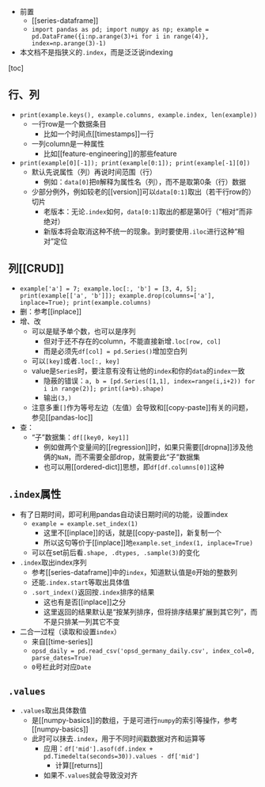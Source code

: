 - 前置
  - [[series-dataframe]]
  - `import pandas as pd; import numpy as np; example = pd.DataFrame({i:np.arange(3)+i for i in range(4)}, index=np.arange(3)-1)`
- 本文档不是指狭义的`.index`，而是泛泛说indexing

[toc]
## 行、列
- `print(example.keys(), example.columns, example.index, len(example))`
  - 一行row是一个数据条目
    - 比如一个时间点[[timestamps]]一行
  - 一列column是一种属性
    - 比如[[feature-engineering]]的那些feature
- `print(example[0][-1]); print(example[0:1]); print(example[-1][0])`
  - 默认先说属性（列）再说时间范围（行）
    - 例如：`data[0]`把`0`解释为属性名（列），而不是取第0条（行）数据
  - 少部分例外，例如较老的[[version]]可以`data[0:1]`取出（若干行row的）切片
    - 老版本：无论`.index`如何，`data[0:1]`取出的都是第0行（“相对”而非绝对）
    - 新版本将会取消这种不统一的现象。到时要使用`.iloc`进行这种“相对”定位
## 列[[CRUD]]
- `example['a'] = 7; example.loc[:, 'b'] = [3, 4, 5]; print(example[['a', 'b']]); example.drop(columns=['a'], inplace=True); print(example.columns)`
- 删：参考[[inplace]]
- 增、改
  - 可以是赋予单个数，也可以是序列
    - 但对于还不存在的column，不能直接新增`.loc[row, col]`
    - 而是必须先`df[col] = pd.Series()`增加空白列
  - 可以`[key]`或者`.loc[:, key]`
  - value是`Series`时，要注意有没有让他的`index`和你的`data`的`index`一致
    - 隐蔽的错误：`a, b = [pd.Series([1,1], index=range(i,i+2)) for i in range(2)]; print((a+b).shape)`
    - 输出`(3,)`
  - 注意多重`[]`作为等号左边（左值）会导致和[[copy-paste]]有关的问题，参见[[pandas-loc]]
- 查：
  - “子”数据集：`df[[key0, key1]]`
    - 例如做两个变量间的[[regression]]时，如果只需要[[dropna]]涉及他俩的`NaN`，而不需要全部drop，就需要此“子”数据集
    - 也可以用[[ordered-dict]]思想，即`df[df.columns[0]]`这种
## `.index`属性
- 有了日期时间，即可利用pandas自动读日期时间的功能，设置index
  - `example = example.set_index(1)`
    - 这里不[[inplace]]的话，就是[[copy-paste]]，新复制一个
    - 所以这句等价于[[inplace]]地`example.set_index(1, inplace=True)`
  - 可以在set前后看`.shape, .dtypes, .sample(3)`的变化
- `.index`取出index序列
  - 参考[[series-dataframe]]中的`index`，知道默认值是`0`开始的整数列
  - 还能`.index.start`等取出具体值
  - `.sort_index()`返回按`.index`排序的结果
    - 这也有是否[[inplace]]之分
    - 这里返回的结果默认是“按某列排序，但将排序结果扩展到其它列”，而不是只排某一列其它不变
- 二合一过程（读取和设置`index`）
  - 来自[[time-series]]
  - `opsd_daily = pd.read_csv('opsd_germany_daily.csv', index_col=0, parse_dates=True)`
  - `0`号栏此时对应`Date`
## `.values`
- `.values`取出具体数值
  - 是[[numpy-basics]]的数组，于是可进行`numpy`的索引等操作，参考[[numpy-basics]]
  - 此时可以抹去`.index`，用于不同时间戳数据对齐和运算等
    - 应用：`df['mid'].asof(df.index + pd.Timedelta(seconds=30)).values - df['mid']`
      - 计算[[returns]]
    - 如果不`.values`就会导致没对齐